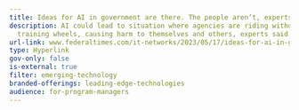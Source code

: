 ```yaml
---
title: Ideas for AI in government are there. The people aren’t, experts say
description: AI could lead to situation where agencies are riding without
  training wheels, causing harm to themselves and others, experts said.
url-link: www.federaltimes.com/it-networks/2023/05/17/ideas-for-ai-in-government-are-there-the-people-arent-experts-say/
type: Hyperlink
gov-only: false
is-external: true
filter: emerging-technology
branded-offerings: leading-edge-technologies
audience: for-program-managers
---
```

